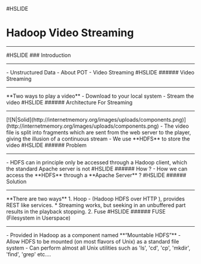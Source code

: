#HSLIDE
# Hadoop Video Streaming
<hr>
#HSLIDE
### Introduction
<hr>
- Unstructured Data
- About POT
- Video Streaming
#HSLIDE
###### Video Streaming
<hr>
**Two ways to play a video**
- Download to your local system
- Stream the video
#HSLIDE
###### Architecture For Streaming
<hr>
[![N|Solid](http://internetmemory.org/images/uploads/components.png)](http://internetmemory.org/images/uploads/components.png)
- The video file is split into fragments which are sent from the web server to the player, giving the illusion of a continuous stream
- We use **HDFS** to store the video
#HSLIDE
###### Problem
<hr>
- HDFS can in principle only be accessed through a Hadoop client, which the standard Apache server is not 
#HSLIDE
###### How ?
- How we can access the **HDFS** through a **Apache Server** ?
#HSLIDE
###### Solution
<hr>
**There are two ways**
1. Hoop - (Hadoop HDFS over HTTP ), provides REST like services. 
    * Streaming works, but seeking in an unbuffered part results in the playback stopping. 
2. Fuse
#HSLIDE
###### FUSE (Filesystem in Userspace)
<hr>
- Provided in Hadoop as a component named **“Mountable HDFS”**
- Allow HDFS to be mounted (on most flavors of Unix) as a standard file system 
- Can perform almost all Unix utilities such as 'ls', 'cd', 'cp', 'mkdir', 'find', 'grep' etc....

